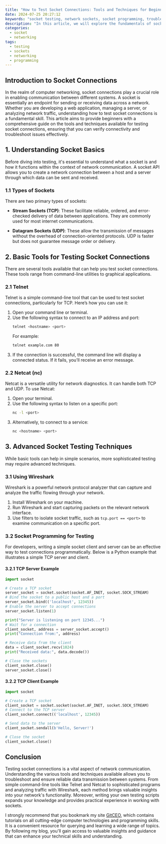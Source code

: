 ```yaml
---
title: "How to Test Socket Connections: Tools and Techniques for Beginners"
date: 2024-07-25 20:27:12
keywords: "socket testing, network sockets, socket programming, troubleshooting sockets, network tools"
description: "In this article, we will explore the fundamentals of socket connections, including how to test them effectively. We will cover various tools and techniques suitable for beginners, explaining the importance of each method. You'll learn how to troubleshoot common socket issues, use command-line utilities, and employ more advanced testing techniques to ensure reliable network communication. Whether you are a developer or a network administrator, this guide provides essential insights into managing and testing your socket connections efficiently."
categories:
  - socket
  - networking
tags:
  - testing
  - sockets
  - networking
  - programming
---
```


## Introduction to Socket Connections

In the realm of computer networking, socket connections play a crucial role in enabling communication between different systems. A socket is essentially an endpoint for sending or receiving data across a network. Whether you are developing a web application, managing a server, or analyzing network traffic, understanding how to test socket connections is a fundamental skill. This article aims to provide beginners with a comprehensive guide on the tools and techniques available for testing socket connections, ensuring that you can verify connectivity and troubleshoot issues effectively.

<!-- more -->

## 1. Understanding Socket Basics

Before diving into testing, it's essential to understand what a socket is and how it functions within the context of network communication. A socket API allows you to create a network connection between a host and a server through which data can be sent and received.

### 1.1 Types of Sockets

There are two primary types of sockets:

- **Stream Sockets (TCP)**: These facilitate reliable, ordered, and error-checked delivery of data between applications. They are commonly used for most internet communications.
  
- **Datagram Sockets (UDP)**: These allow the transmission of messages without the overhead of connection-oriented protocols. UDP is faster but does not guarantee message order or delivery.

## 2. Basic Tools for Testing Socket Connections

There are several tools available that can help you test socket connections. These tools range from command-line utilities to graphical applications.

### 2.1 Telnet

Telnet is a simple command-line tool that can be used to test socket connections, particularly for TCP. Here’s how you can use it:

1. Open your command line or terminal.
2. Use the following syntax to connect to an IP address and port:
   ```bash
   telnet <hostname> <port>
   ```
   For example:
   ```bash
   telnet example.com 80
   ```
3. If the connection is successful, the command line will display a connected status. If it fails, you’ll receive an error message.

### 2.2 Netcat (nc)

Netcat is a versatile utility for network diagnostics. It can handle both TCP and UDP. To use Netcat:

1. Open your terminal.
2. Use the following syntax to listen on a specific port:
   ```bash
   nc -l <port>
   ```
3. Alternatively, to connect to a service:
   ```bash
   nc <hostname> <port>
   ```

## 3. Advanced Socket Testing Techniques

While basic tools can help in simple scenarios, more sophisticated testing may require advanced techniques.

### 3.1 Using Wireshark

Wireshark is a powerful network protocol analyzer that can capture and analyze the traffic flowing through your network.

1. Install Wireshark on your machine.
2. Run Wireshark and start capturing packets on the relevant network interface.
3. Use filters to isolate socket traffic, such as `tcp.port == <port>` to examine communication on a specific port.

### 3.2 Socket Programming for Testing

For developers, writing a simple socket client and server can be an effective way to test connections programmatically. Below is a Python example that illustrates a simple TCP server and client.

#### 3.2.1 TCP Server Example

```python
import socket

# Create a TCP socket
server_socket = socket.socket(socket.AF_INET, socket.SOCK_STREAM)
# Bind the socket to a public host and a port
server_socket.bind(('localhost', 12345))
# Enable the server to accept connections
server_socket.listen(1)

print("Server is listening on port 12345...")
# Wait for a connection
client_socket, address = server_socket.accept()
print("Connection from:", address)

# Receive data from the client
data = client_socket.recv(1024)
print("Received data:", data.decode())

# Close the sockets
client_socket.close()
server_socket.close()
```

#### 3.2.2 TCP Client Example

```python
import socket

# Create a TCP socket
client_socket = socket.socket(socket.AF_INET, socket.SOCK_STREAM)
# Connect to the TCP server
client_socket.connect(('localhost', 12345))

# Send data to the server
client_socket.sendall(b'Hello, Server!')

# Close the socket
client_socket.close()
```

## Conclusion

Testing socket connections is a vital aspect of network communication. Understanding the various tools and techniques available allows you to troubleshoot and ensure reliable data transmission between systems. From simple command-line tools like Telnet and Netcat to sophisticated programs and analyzing traffic with Wireshark, each method brings valuable insights into your network's functionality. Moreover, writing your own testing scripts expands your knowledge and provides practical experience in working with sockets.

I strongly recommend that you bookmark my site [GitCEO](https://gitceo.com), which contains tutorials on all cutting-edge computer technologies and programming skills. It is a convenient resource for querying and learning a wide range of topics. By following my blog, you'll gain access to valuable insights and guidance that can enhance your technical skills and understanding.